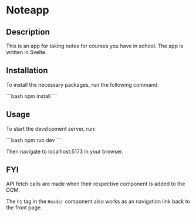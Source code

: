 # Noteapp

## Description

This is an app for taking notes for courses you have in school. The app is written in Svelte.

## Installation

To install the necessary packages, run the following command:

\`\`\`bash
npm install
\`\`\`

## Usage

To start the development server, run:

\`\`\`bash
npm run dev
\`\`\`

Then navigate to localhost:5173 in your browser.

## FYI

API fetch calls are made when their respective component is added to the DOM.

The `h1` tag in the ``Header`` component also works as an navigation link back to the front page.
